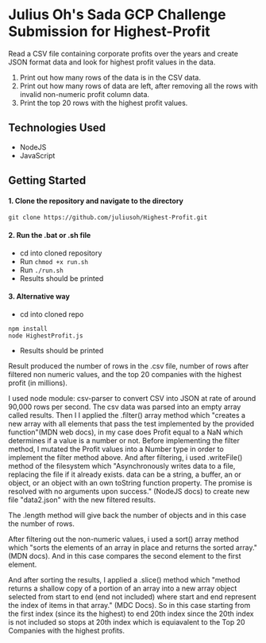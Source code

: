 # Julius Oh's Sada GCP Challenge Submission for Highest-Profit
Read a CSV file containing corporate profits over the years and create JSON format data and look for highest profit values in the data.
1. Print out how many rows of the data is in the CSV data.
2. Print out how many rows of data are left, after removing all the rows with invalid non-numeric profit column data. 
3. Print the top 20 rows with the highest profit values.

## Technologies Used
- NodeJS
- JavaScript

## Getting Started
#### 1. Clone the repository and navigate to the directory
```shell
git clone https://github.com/juliusoh/Highest-Profit.git
```

#### 2. Run the .bat or .sh file
- cd into cloned repository 
- Run `chmod +x run.sh` 
- Run `./run.sh`
- Results should be printed

#### 3. Alternative way
- cd into cloned repo
``` shell
npm install
node HighestProfit.js
```
- Results should be printed

Result produced the number of rows in the .csv file, number of rows after filtered non numeric values, and the top 20 companies with the highest profit (in millions).

I used node module: csv-parser to convert CSV into JSON at rate of around 90,000 rows per second. The csv data was parsed into an empty array called results. Then I 
I applied the .filter() array method which "creates a new array with all elements that pass the test implemented by the provided function"(MDN web docs), in my case does Profit equal to a NaN which determines if a value is a number or not. Before implementing the filter method, I mutated the Profit values into a Number type in order to implement the filter method above. And after filtering, i used .writeFile() method of the filesystem which "Asynchronously writes data to a file, replacing the file if it already exists. data can be a string, a buffer, an <AsyncIterable> or <Iterable> object, or an object with an own toString function property. The promise is resolved with no arguments upon success." (NodeJS docs) to create new file "data2.json" with the new filtered results.

The .length method will give back the number of objects and in this case the number of rows.

After filtering out the non-numeric values, i used a sort() array method which "sorts the elements of an array in place and returns the sorted array." (MDN docs).
And in this case compares the second element to the first element. 

And after sorting the results, I applied a .slice() method which "method returns a shallow copy of a portion of an array into a new array object selected from start to end (end not included) where start and end represent the index of items in that array." (MDC Docs). So in this case starting from the first index (since its the highest) to end 20th index since the 20th index is not included so stops at 20th index which is equiavalent to the Top 20 Companies with the highest profits.
